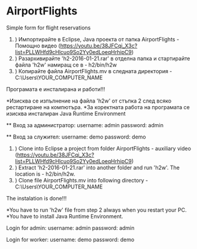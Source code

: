 # AirportFlights
Simple form for flight reservations


1. )  Импортирайте в Eclipse, Java проекта от папка AirportFlights - Помощно видео (https://youtu.be/38JFCqi_X3c?list=PLLWHfd9cHlcuo9So2Yy0edLoeqHrhipC9)
2. )  Разархивирайте 'h2-2016-01-21.rar' в отделна папка и стартирайте файла 'h2w' намиращ се в - h2/bin/h2w
3. )  Копирайте файла AirportFlights.mv в следната директория - C:\Users\YOUR_COMPUTER_NAME   

Програмата е инсталирана и работи!!!

*Изисква се изпълнение на файла 'h2w' от стъпка 2 след всяко рестартиране на компютъра.
*За коректната работа на програмата се изисква инсталиран Java Runtime Environment

** Вход за администратор:
username: admin
password: admin

** Вход за служител:
username: demo
password: demo

1. ) Clone into Eclipse a project from folder AirportFlights - auxiliary video (https://youtu.be/38JFCqi_X3c?list=PLLWHfd9cHlcuo9So2Yy0edLoeqHrhipC9)
2. ) Extract 'h2-2016-01-21.rar' into another folder and run 'h2w'. The location is - h2/bin/h2w.
3. ) Clone file AirportFlights.mv into following directory - C:\Users\YOUR_COMPUTER_NAME  

The instalation is done!!!

*You have to run 'h2w' file from step 2 always when you restart your PC.
*You have to install Java Runtime Environment.

Login for admin:
username: admin
password: admin

Login for worker:
username: demo
password: demo

